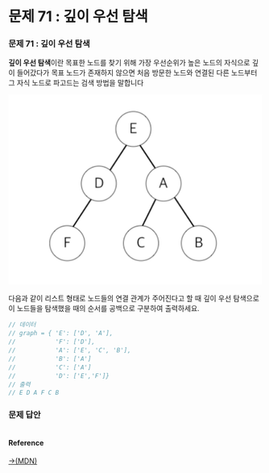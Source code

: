 # 문제 71 : 깊이 우선 탐색

### 문제 71 : 깊이 우선 탐색

**깊이 우선 탐색**이란 목표한 노드를 찾기 위해 가장 우선순위가 높은 노드의 자식으로 깊이 들어갔다가 목표 노드가 존재하지 않으면 처음 방문한 노드와 연결된 다른 노드부터 그 자식 노드로 파고드는 검색 방법을 말합니다

![](../.gitbook/assets/download.png)

다음과 같이 리스트 형태로 노드들의 연결 관계가 주어진다고 할 때 깊이 우선 탐색으로 이 노드들을 탐색했을 때의 순서를 공백으로 구분하여 출력하세요.

```javascript
// 데이터
// graph = { 'E': ['D', 'A'],
//           'F': ['D'], 
//           'A': ['E', 'C', 'B'],
//           'B': ['A']
//           'C': ['A']
//           'D': ['E','F']}
// 출력          
// E D A F C B          
```



### 문제 답안



```javascript

```

#### Reference

[→\(MDN\)](https://developer.mozilla.org/ko/docs/Web/JavaScript/Reference/Global_Objects/Date/Date)

